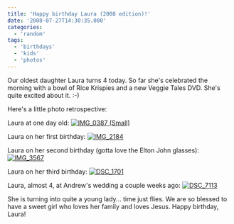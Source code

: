 ```yaml
---
title: 'Happy birthday Laura (2008 edition)!'
date: '2008-07-27T14:30:35.000'
categories:
  - 'random'
tags:
  - 'birthdays'
  - 'kids'
  - 'photos'
---
```


Our oldest daughter Laura turns 4 today. So far she's celebrated the morning with a bowl of Rice Krispies and a new Veggie Tales DVD. She's quite excited about it. :-)

Here's a little photo retrospective:

Laura at one day old: [![IMG_0387 (Small)](http://farm4.static.flickr.com/3147/2706859688_ff8337441c.jpg)](http://www.flickr.com/photos/chrishubbs/2706859688/ 'IMG_0387 (Small) by chrishubbs, on Flickr')

Laura on her first birthday: [![IMG_2184](http://farm4.static.flickr.com/3147/2706042681_2de0be49ec.jpg)](http://www.flickr.com/photos/chrishubbs/2706042681/ 'IMG_2184 by chrishubbs, on Flickr')

Laura on her second birthday (gotta love the Elton John glasses): [![IMG_3567](http://farm4.static.flickr.com/3041/2706043487_a242b85ea4.jpg)](http://www.flickr.com/photos/chrishubbs/2706043487/ 'IMG_3567 by chrishubbs, on Flickr')

Laura on her third birthday: [![DSC_1701](http://farm4.static.flickr.com/3091/2706863866_5b63f21666.jpg)](http://www.flickr.com/photos/chrishubbs/2706863866/ 'DSC_1701 by chrishubbs, on Flickr')

Laura, almost 4, at Andrew's wedding a couple weeks ago: [![DSC_7113](http://farm4.static.flickr.com/3281/2706866316_a277c4604c.jpg)](http://www.flickr.com/photos/chrishubbs/2706866316/ 'DSC_7113 by chrishubbs, on Flickr')

She is turning into quite a young lady... time just flies. We are so blessed to have a sweet girl who loves her family and loves Jesus. Happy birthday, Laura!
